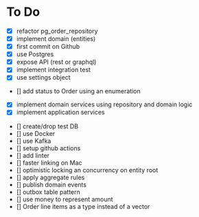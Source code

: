 # To Do

- [x] refactor pg_order_repository
- [x] implement domain (entities)
- [x] first commit on Github
- [x] use Postgres
- [x] expose API (rest or graphql)
- [x] implement integration test
- [x] use settings object
- [] add status to Order using an enumeration
- [x] implement domain services using repository and domain logic
- [x] implement application services
- [] create/drop test DB
- [] use Docker
- [] use Kafka
- [] setup github actions 
- [] add linter
- [] faster linking on Mac
- [] optimistic locking an concurrency on entity root
- [] apply aggregate rules
- [] publish domain events
- [] outbox table pattern
- [] use money to represent amount
- [] Order line items as a type instead of a vector